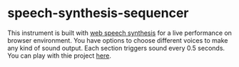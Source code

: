 # speech-synthesis-sequencer

This instrument is built with [web speech synthesis](https://developer.mozilla.org/en-US/docs/Web/API/SpeechSynthesis) for a live performance on browser environment. 
You have options to choose different voices to make any kind of sound output. 
Each section triggers sound every 0.5 seconds. 
You can play with thie project [here](https://byjoohyunpark.github.io/speech-synthesis-sequencer/). 
